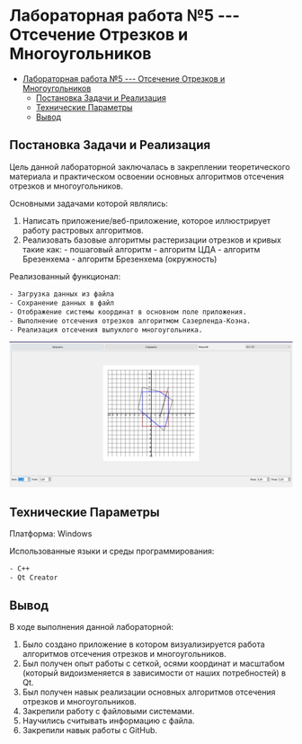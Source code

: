 # Лабораторная работа №5 --- Отсечение Отрезков и Многоугольников

- [Лабораторная работа №5 --- Отсечение Отрезков и Многоугольников](#лабораторная-работа-5-----отсечение-отрезков-и-многоугольников)
  - [Постановка Задачи и Реализация](#постановка-задачи-и-реализация)
  - [Технические Параметры](#технические-параметры)
  - [Вывод](#вывод)

## Постановка Задачи и Реализация

Цель данной лабораторной заключалась в закреплении теоретического материала и практическом освоении основных алгоритмов отсечения отрезков и многоугольников.

Основными задачами которой являлись:

  1. Написать приложение/веб-приложение, которое иллюстрирует работу растровых алгоритмов.
  2. Реализовать базовые алгоритмы растеризации отрезков и кривых такие как:
    - пошаговый алгоритм
    - алгоритм ЦДА
    - алгоритм Брезенхема
    - алгоритм Брезенхема (окружность)

Реализованный функционал:

    - Загрузка данных из файла
    - Сохранение данных в файл
    - Отображение системы координат в основном поле приложения.
    - Выполнение отсечения отрезков алгоритмом Сазерленда-Коэна.
    - Реализация отсечения выпуклого многоугольника.

![Rectangular clipping](Screenshot.png)

## Технические Параметры

Платформа: Windows

Использованные языки и среды программирования:

    - C++
    - Qt Creator

## Вывод

В ходе выполнения данной лабораторной:

  1. Было создано приложение в котором визуализируется работа алгоритмов отсечения отрезков и многоугольников.
  2. Был получен опыт работы с сеткой, осями координат и масштабом (который видоизменяется в зависимости от наших потребностей) в Qt.
  3. Был получен навык реализации основных алгоритмов отсечения отрезков и многоугольников.
  4. Закрепили работу с файловыми системами.
  5. Научились считывать  информацию с файла.
  6. Закрепили навык работы с GitHub.
